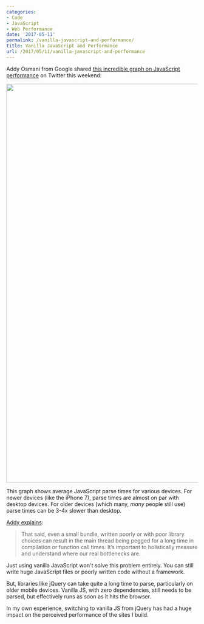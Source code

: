 ```yaml
---
categories:
- Code
- JavaScript
- Web Performance
date: '2017-05-11'
permalink: /vanilla-javascript-and-performance/
title: Vanilla JavaScript and Performance
url: /2017/05/11/vanilla-javascript-and-performance
---
```


Addy Osmani from Google shared <a href="https://twitter.com/addyosmani/status/861166051517620225">this incredible graph on JavaScript performance</a> on Twitter this weekend:

<img src="https://gomakethings.com/wp-content/uploads/2017/05/js-performance.jpg" alt="" width="1600" height="1049" class="aligncenter size-full wp-image-12108" />

This graph shows average JavaScript parse times for various devices. For newer devices (like the iPhone 7), parse times are almost on par with desktop devices. For older devices (which many, <em>many</em> people still use) parse times can be 3-4x slower than desktop.

<a href="https://medium.com/reloading/javascript-start-up-performance-69200f43b201">Addy explains</a>:

<blockquote>
  That said, even a small bundle, written poorly or with poor library choices can result in the main thread being pegged for a long time in compilation or function call times. It’s important to holistically measure and understand where our real bottlenecks are.
</blockquote>

Just using vanilla JavaScript won't solve this problem entirely. You can still write huge JavaScript files or poorly written code without a framework.

But, libraries like jQuery can take quite a long time to parse, particularly on older mobile devices. Vanilla JS, with zero dependencies, still needs to be parsed, but effectively runs as soon as it hits the browser.

In my own experience, switching to vanilla JS from jQuery has had a huge impact on the perceived performance of the sites I build.